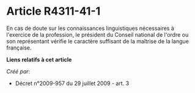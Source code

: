 # Article R4311-41-1

En cas de doute sur les connaissances linguistiques nécessaires à l'exercice de la profession, le président du Conseil
national de l'ordre ou son représentant vérifie le caractère suffisant de la maîtrise de la langue française.

**Liens relatifs à cet article**

_Créé par_:

  - Décret n°2009-957 du 29 juillet 2009 - art. 3
